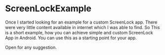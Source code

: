 # ScreenLockExample

Once I started looking for an example for a custom ScreenLock app. There were very little content available in 
internet which I was able to find. So This is a short example, how you can achieve simple and custom ScreenLock 
App in Android. You can use this as a starting point for your app.


Open for any suggestion.

